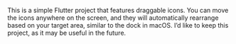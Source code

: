 This is a simple Flutter project that features draggable icons. You can move the icons anywhere on the screen, and they will automatically rearrange based on your target area, similar to the dock in macOS. I’d like to keep this project, as it may be useful in the future.
